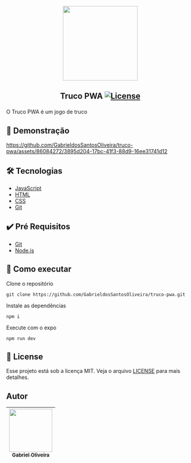 <p align="center">
<img width="200px" src="https://github.com/GabrieldosSantosOliveira/truco-pwa/assets/86084272/c4479e31-4df6-4921-b198-08380acc0610"/> </p>

 ## <p align="center"> Truco PWA <a href="LICENSE"> <img  src="https://img.shields.io/static/v1?label=License&message=MIT&color=&labelColor=202024" alt="License"></a> </p>
O Truco PWA é um jogo de truco 
## 🔖 Demonstração


https://github.com/GabrieldosSantosOliveira/truco-pwa/assets/86084272/3895d204-17bc-41f3-88d9-16ee31741d12



## 🛠️ Tecnologias
- [JavaScript](https://developer.mozilla.org/pt-BR/docs/Web/JavaScript)
- [HTML](https://developer.mozilla.org/pt-BR/docs/Web/HTML)
- [CSS](https://developer.mozilla.org/pt-BR/docs/Web/CSS) 
- [Git](https://git-scm.com/)

## ✔️ Pré Requisitos
- [Git](https://git-scm.com/book/en/v2/Getting-Started-Installing-Git)
- [Node.js](https://nodejs.org/en/)

## 🚀 Como executar

Clone o repositório
```
git clone https://github.com/GabrieldosSantosOliveira/truco-pwa.git
```
Instale as dependências
```
npm i
```
Execute com o expo
```
npm run dev
```
## 📝 License
Esse projeto está sob a licença MIT. Veja o arquivo [LICENSE](LICENSE) para mais detalhes.

## Autor
| [<img src="https://avatars.githubusercontent.com/u/86084272?v=4" width=115><br><sub>Gabriel Oliveira</sub>](https://www.linkedin.com/in/gabriel-dos-santos-oliveira-24b67b243/)
| :---: | 


